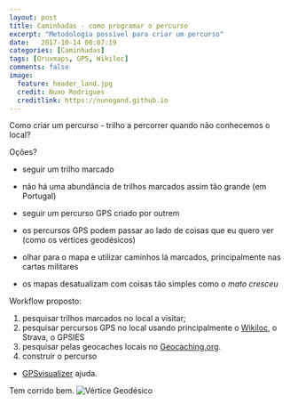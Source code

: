 ```yaml
---
layout: post
title: Caminhadas - como programar o percurso
excerpt: "Metodologia possível para criar um percurso"
date:   2017-10-14 00:07:19
categories: [Caminhadas]
tags: [Oruxmaps, GPS, Wikiloc]
comments: false
image:
  feature: header_land.jpg
  credit: Nuno Rodrigues
  creditlink: https://nunogand.github.io
---
```

Como criar um percurso - trilho a percorrer quando não conhecemos o local? 

Oções?
* seguir um trilho marcado
- não há uma abundância de trilhos marcados assim tão grande (em Portugal)
* seguir um percurso GPS criado por outrem
- os percursos GPS podem passar ao lado de coisas que eu quero ver (como os vértices geodésicos)
* olhar para o mapa e utilizar caminhos lá marcados, principalmente nas cartas militares
- os mapas desatualizam com coisas tão simples como *o mato cresceu*

Workflow proposto:
1. pesquisar trilhos marcados no local a visitar;
2. pesquisar percursos GPS no local usando principalmente o [Wikiloc](https://pt.wikiloc.com), o Strava, o GPSIES
3. pesquisar pelas geocaches locais no [Geocaching.org](https://www.geocaching.com).
4. construir o percurso  
 - [GPSvisualizer](https://www.gpsvisualizer.com/draw/) ajuda.

Tem corrido bem.
![Vértice Geodésico](/home/nunogand/nunogand/img/DSC_3484.JPG)
<!--stackedit_data:
eyJoaXN0b3J5IjpbLTk5MjI3MjI5Nl19
-->
